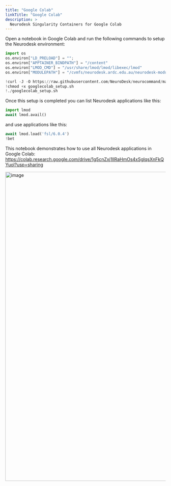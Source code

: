 ```yaml
---
title: "Google Colab"
linkTitle: "Google Colab"
description: >
  Neurodesk Singularity Containers for Google Colab
---
```


Open a notebook in Google Colab and run the following commands to setup the Neurodesk environment:

```python
import os
os.environ["LD_PRELOAD"] = "";
os.environ["APPTAINER_BINDPATH"] = "/content"
os.environ["LMOD_CMD"] = "/usr/share/lmod/lmod/libexec/lmod"
os.environ["MODULEPATH"] = "/cvmfs/neurodesk.ardc.edu.au/neurodesk-modules/workflows:/cvmfs/neurodesk.ardc.edu.au/neurodesk-modules/visualization:/cvmfs/neurodesk.ardc.edu.au/neurodesk-modules/structural_imaging:/cvmfs/neurodesk.ardc.edu.au/neurodesk-modules/statistics:/cvmfs/neurodesk.ardc.edu.au/neurodesk-modules/spine:/cvmfs/neurodesk.ardc.edu.au/neurodesk-modules/spectroscopy:/cvmfs/neurodesk.ardc.edu.au/neurodesk-modules/shape_analysis:/cvmfs/neurodesk.ardc.edu.au/neurodesk-modules/segmentation:/cvmfs/neurodesk.ardc.edu.au/neurodesk-modules/rodent_imaging:/cvmfs/neurodesk.ardc.edu.au/neurodesk-modules/quantitative_imaging:/cvmfs/neurodesk.ardc.edu.au/neurodesk-modules/quality_control:/cvmfs/neurodesk.ardc.edu.au/neurodesk-modules/programming:/cvmfs/neurodesk.ardc.edu.au/neurodesk-modules/phase_processing:/cvmfs/neurodesk.ardc.edu.au/neurodesk-modules/machine_learning:/cvmfs/neurodesk.ardc.edu.au/neurodesk-modules/image_segmentation:/cvmfs/neurodesk.ardc.edu.au/neurodesk-modules/image_registration:/cvmfs/neurodesk.ardc.edu.au/neurodesk-modules/image_reconstruction:/cvmfs/neurodesk.ardc.edu.au/neurodesk-modules/hippocampus:/cvmfs/neurodesk.ardc.edu.au/neurodesk-modules/functional_imaging:/cvmfs/neurodesk.ardc.edu.au/neurodesk-modules/electrophysiology:/cvmfs/neurodesk.ardc.edu.au/neurodesk-modules/diffusion_imaging:/cvmfs/neurodesk.ardc.edu.au/neurodesk-modules/data_organisation:/cvmfs/neurodesk.ardc.edu.au/neurodesk-modules/body"

!curl -J -O https://raw.githubusercontent.com/NeuroDesk/neurocommand/main/googlecolab_setup.sh
!chmod +x googlecolab_setup.sh
!./googlecolab_setup.sh
```

Once this setup is completed you can list Neurodesk applications like this:
```python
import lmod
await lmod.avail()
```

and use applications like this:
```python
await lmod.load('fsl/6.0.4')
!bet
```

This notebook demonstrates how to use all Neurodesk applications in Google Colab: 
https://colab.research.google.com/drive/1g5cnZxj1llRaHmOs4xSglqsXnFkQYuol?usp=sharing

<img width="971" alt="image" src="https://user-images.githubusercontent.com/4021595/216230682-5f12f5d9-32fe-4174-9994-b257d26cfc06.png">
